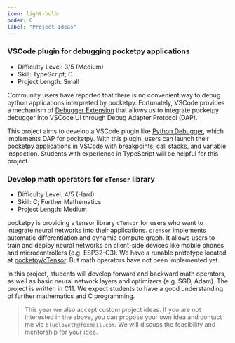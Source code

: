 ```yaml
---
icon: light-bulb
order: 0
label: "Project Ideas"
---
```


### VSCode plugin for debugging pocketpy applications

+ Difficulty Level: 3/5 (Medium)
+ Skill: TypeScript; C
+ Project Length: Small

Community users have reported that there is no convenient way to debug python applications interpreted by pocketpy. Fortunately, VSCode provides a mechanism of [Debugger Extension](https://code.visualstudio.com/api/extension-guides/debugger-extension) that allows us to integrate pocketpy debugger into VSCode UI through Debug Adapter Protocol (DAP).

This project aims to develop a VSCode plugin like [Python Debugger](https://marketplace.visualstudio.com/items?itemName=ms-python.debugpy), which implements DAP for pocketpy. With this plugin, users can launch their pocketpy applications in VSCode with breakpoints, call stacks, and variable inspection. Students with experience in TypeScript will be helpful for this project.

### Develop math operators for `cTensor` library

+ Difficulty Level: 4/5 (Hard)
+ Skill: C; Further Mathematics
+ Project Length: Medium

pocketpy is providing a tensor library `cTensor` for users who want to integrate neural networks into their applications. `cTensor` implements automatic differentiation and dynamic compute graph. It allows users to train and deploy neural networks on client-side devices like mobile phones and microcontrollers (e.g. ESP32-C3). We have a runable prototype located at [pocketpy/cTensor](https://github.com/pocketpy/cTensor). But math operators have not been implemented yet.

In this project, students will develop forward and backward math operators, as well as basic neural network layers and optimizers (e.g. SGD, Adam). The project is written in C11.
We expect students to have a good understanding of further mathematics and C programming.

> This year we also accept custom project ideas. If you are not interested in the above, you can propose your own idea and contact me via `blueloveth@foxmail.com`. We will discuss the feasibility and mentorship for your idea.

